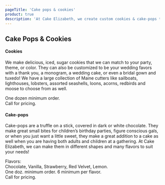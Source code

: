 ```yaml
---
pageTitle: 'Cake pops & cookies'
product: true
description: 'At Cake Elizabeth, we create custom cookies & cake-pops that are the perfect treat for any event.'
---
```


## Cake Pops & Cookies

#### Cookies
We make delicious, iced, sugar cookies that we can match to your party, theme, or color. They can also be
customized to be your wedding favors with a thank you, a monogram, a wedding cake, or even a bridal gown
and tuxedo! We have a large collection of Maine cutters like sailboats, lighthouses, lobsters, assorted
seashells, loons, acorns, redbirds and moose to choose from as well.

One dozen minimum order.\
Call for pricing.

#### Cake-pops
Cake-pops are a truffle on a stick, covered in dark or white chocolate. They make great small bites for
children’s birthday parties, figure conscious gals, or when you just want a little sweet, they make a great
addition to a cake as well when you are having both adults and children at a gathering. At Cake Elizabeth, we
can make them in different shapes and many flavors to suit your needs!

Flavors:\
Chocolate, Vanilla, Strawberry, Red Velvet, Lemon.\
One doz. minimum order. 6 minimum per flavor.\
Call for pricing.
